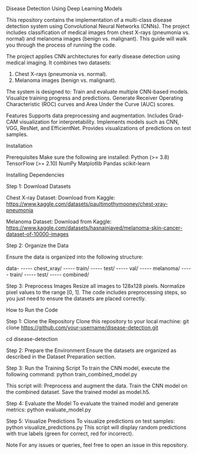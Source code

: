 Disease Detection Using Deep Learning Models

This repository contains the implementation of a multi-class disease detection system using Convolutional Neural Networks (CNNs). The project includes classification of medical images from chest X-rays (pneumonia vs. normal) and melanoma images (benign vs. malignant). This guide will walk you through the process of running the code.

The project applies CNN architectures for early disease detection using medical imaging. It combines two datasets:
1. Chest X-rays (pneumonia vs. normal).
2. Melanoma images (benign vs. malignant).

The system is designed to:
Train and evaluate multiple CNN-based models.
Visualize training progress and predictions.
Generate Receiver Operating Characteristic (ROC) curves and Area Under the Curve (AUC) scores.

Features
Supports data preprocessing and augmentation.
Includes Grad-CAM visualization for interpretability.
Implements models such as CNN, VGG, ResNet, and EfficientNet.
Provides visualizations of predictions on test samples.

Installation

Prerequisites
Make sure the following are installed:
Python (>= 3.8)
TensorFlow (>= 2.10)
NumPy
Matplotlib
Pandas
scikit-learn

Installing Dependencies

Step 1: Download Datasets

Chest X-ray Dataset: Download from Kaggle: https://www.kaggle.com/datasets/paultimothymooney/chest-xray-pneumonia

Melanoma Dataset: Download from Kaggle: https://www.kaggle.com/datasets/hasnainjaved/melanoma-skin-cancer-dataset-of-10000-images

Step 2: Organize the Data

Ensure the data is organized into the following structure:

data-
----- chest_xray/
----- train/
----- test/
----- val/
----- melanoma/
----- train/
----- test/
----- combined/

Step 3: Preprocess Images
Resize all images to 128x128 pixels.
Normalize pixel values to the range [0, 1].
The code includes preprocessing steps, so you just need to ensure the datasets are placed correctly.

How to Run the Code

Step 1: Clone the Repository
Clone this repository to your local machine:
git clone https://github.com/your-username/disease-detection.git

cd disease-detection

Step 2: Prepare the Environment
Ensure the datasets are organized as described in the Dataset Preparation section.

Step 3: Run the Training Script
To train the CNN model, execute the following command:
python train_combined_model.py

This script will:
Preprocess and augment the data.
Train the CNN model on the combined dataset.
Save the trained model as model.h5.

Step 4: Evaluate the Model
To evaluate the trained model and generate metrics:
python evaluate_model.py

Step 5: Visualize Predictions
To visualize predictions on test samples:
python visualize_predictions.py
This script will display random predictions with true labels (green for correct, red for incorrect).

Note
For any issues or queries, feel free to open an issue in this repository.
